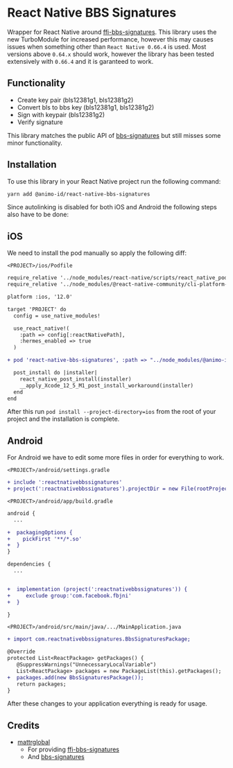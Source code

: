 # React Native BBS Signatures

Wrapper for React Native around [ffi-bbs-signatures](https://github.com/mattrglobal/ffi-bbs-signatures).
This library uses the new TurboModule for increased performance, however this may causes issues when something other than `React Native 0.66.4` is used.
Most versions above `0.64.x` should work, however the library has been tested extensively with `0.66.4` and it is garanteed to work.

## Functionality

- Create key pair (bls12381g1, bls12381g2)
- Convert bls to bbs key (bls12381g1, bls12381g2)
- Sign with keypair (bls12381g2)
- Verify signature

This library matches the public API of [bbs-signatures](https://github.com/mattrglobal/bbs-signatures) but still misses some minor functionality.

## Installation

To use this library in your React Native project run the following command:

```sh
yarn add @animo-id/react-native-bbs-signatures
```

Since autolinking is disabled for both iOS and Android the following steps also have to be done:

## iOS

We need to install the pod manually so apply the following diff:

`<PROJECT>/ios/Podfile`

```diff
require_relative '../node_modules/react-native/scripts/react_native_pods'
require_relative '../node_modules/@react-native-community/cli-platform-ios/native_modules'

platform :ios, '12.0'

target 'PROJECT' do
  config = use_native_modules!

  use_react_native!(
    :path => config[:reactNativePath],
    :hermes_enabled => true
  )

+ pod 'react-native-bbs-signatures', :path => "../node_modules/@animo-id/react-native-bbs-signatures"

  post_install do |installer|
    react_native_post_install(installer)
    __apply_Xcode_12_5_M1_post_install_workaround(installer)
  end
end
```

After this run `pod install --project-directory=ios` from the root of your project and the installation
is complete.

## Android

For Android we have to edit some more files in order for everything to work.

`<PROJECT>/android/settings.gradle`

```diff
+ include ':reactnativebbssignatures'
+ project(':reactnativebbssignatures').projectDir = new File(rootProject.projectDir, '../node_modules/@animo-id/react-native-bbs-signatures/android')
```

`<PROJECT>/android/app/build.gradle`

```diff
android {
  ...

+  packagingOptions {
+    pickFirst '**/*.so'
+  }
}

dependencies {
  ...


+  implementation (project(':reactnativebbssignatures')) {
+     exclude group:'com.facebook.fbjni'
+  }

}

```

`<PROJECT>/android/src/main/java/.../MainApplication.java`

```diff
+ import com.reactnativebbssignatures.BbsSignaturesPackage;

@Override
protected List<ReactPackage> getPackages() {
   @SuppressWarnings("UnnecessaryLocalVariable")
   List<ReactPackage> packages = new PackageList(this).getPackages();
+  packages.add(new BbsSignaturesPackage());
   return packages;
}

```

After these changes to your application everything is ready for usage.

## Credits

- [mattrglobal](https://github.com/mattrglobal)
  - For providing [ffi-bbs-signatures](https://github.com/mattrglobal/ffi-bbs-signatures)
  - And [bbs-signatures](https://github.com/mattrglobal/bbs-signatures)
